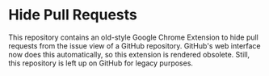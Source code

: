 Hide Pull Requests
==================

This repository contains an old-style Google Chrome Extension to hide pull requests from the issue view of a GitHub repository.
GitHub's web interface now does this automatically, so this extension is rendered obsolete.
Still, this repository is left up on GitHub for legacy purposes.
